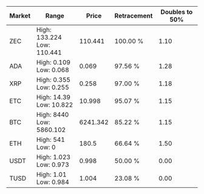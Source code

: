 | Market | Range | Price| Retracement | Doubles to 50% |
| --- | --- | --- | --- | --- |
| ZEC | High: 133.224<br />Low: 110.441 | 110.441 | 100.00 % | 1.10 |
| ADA | High: 0.109<br />Low: 0.068 | 0.069 | 97.56 % | 1.28 |
| XRP | High: 0.355<br />Low: 0.255 | 0.258 | 97.00 % | 1.18 |
| ETC | High: 14.39<br />Low: 10.822 | 10.998 | 95.07 % | 1.15 |
| BTC | High: 8440<br />Low: 5860.102 | 6241.342 | 85.22 % | 1.15 |
| ETH | High: 541<br />Low: 0 | 180.5 | 66.64 % | 1.50 |
| USDT | High: 1.023<br />Low: 0.973 | 0.998 | 50.00 % | 0.00 |
| TUSD | High: 1.01<br />Low: 0.984 | 1.004 | 23.08 % | 0.00 |
